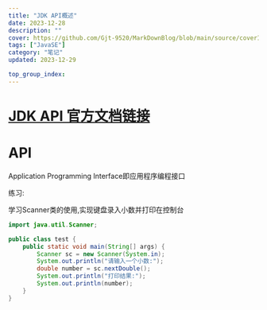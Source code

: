 ```yaml
---
title: "JDK API概述"
date: 2023-12-28
description: ""
cover: https://github.com/Gjt-9520/MarkDownBlog/blob/main/source/coverImages/Aimage-135/Aimage87.jpg?raw=true
tags: ["JavaSE"]
category: "笔记"
updated: 2023-12-29

top_group_index:
---
```


# [JDK API 官方文档链接](https://www.oracle.com/cn/java/technologies/java-se-api-doc.html)

# API

Application Programming Interface即应用程序编程接口

练习:

学习Scanner类的使用,实现键盘录入小数并打印在控制台

```java
import java.util.Scanner;

public class test {
    public static void main(String[] args) {
        Scanner sc = new Scanner(System.in);
        System.out.println("请输入一个小数:");
        double number = sc.nextDouble();
        System.out.println("打印结果:");
        System.out.println(number);
    }
}
```